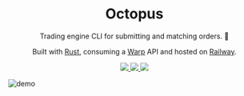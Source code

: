 <h1 align="center">
  Octopus
</h1>
<p align="center">
  Trading engine CLI for submitting and matching orders. 🐙
</p>
<p align="center">
  Built with <a href="https://www.rust-lang.org/" target="_blank">Rust</a>, consuming a <a href="https://lib.rs/crates/warp" target="_blank">Warp</a> API and hosted on <a href="https://www.railway.app/" target="_blank">Railway</a>.
</p>
<p align="center">
  <a href="https://octopus-web.up.railway.app" target="_blank">
    <img src="https://img.shields.io/website?label=railway&&up_message=success&url=https%3A%2F%2Foctopus-web.up.railway.app%2F" />
  </a>
  <a href="https://github.com/richo225/octopus/actions/workflows/ci.yml" target="_blank">
    <img src="https://github.com/richo225/octopus/actions/workflows/ci.yml/badge.svg" />
  </a>
  <a href="https://github.com/richo225/octopus/blob/main/LICENSE.txt" target="_blank">
    <img src="https://img.shields.io/badge/license-MIT-blue.svg" />
  </a>
</p>

![demo](https://github.com/richo225/octopus/assets/18379191/9309a071-3881-419e-a8fc-7dde236a840d)
